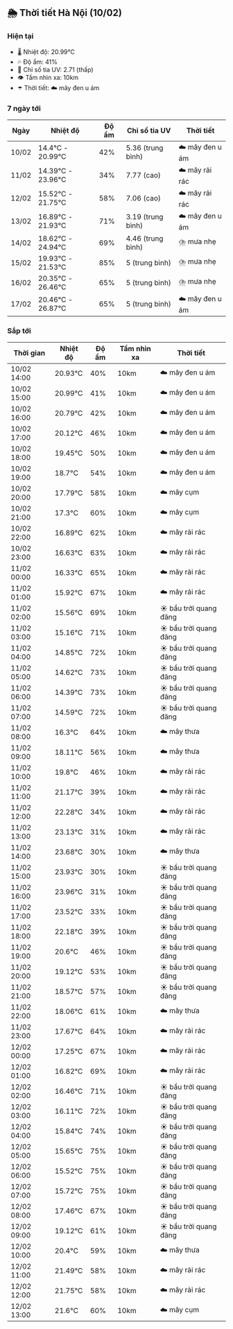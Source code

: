 ## 🌦️ Thời tiết Hà Nội (10/02)

### Hiện tại

- 🌡️ Nhiệt độ: 20.99℃
- 💦 Độ ẩm: 41%
- 🌟 Chỉ số tia UV: 2.71 (thấp)
- 👁️ Tầm nhìn xa: 10km
- ☂️ Thời tiết: ☁️ mây đen u ám

### 7 ngày tới

| Ngày | Nhiệt độ | Độ ẩm | Chỉ số tia UV | Thời tiết |
| --- | --- | --- | --- | --- |
| 10/02 | 14.4℃ - 20.99℃ | 42% | 5.36 (trung bình) | ☁️ mây đen u ám |
| 11/02 | 14.39℃ - 23.96℃ | 34% | 7.77 (cao) | ☁️ mây rải rác |
| 12/02 | 15.52℃ - 21.75℃ | 58% | 7.06 (cao) | ☁️ mây rải rác |
| 13/02 | 16.89℃ - 21.93℃ | 71% | 3.19 (trung bình) | ☁️ mây đen u ám |
| 14/02 | 18.62℃ - 24.94℃ | 69% | 4.46 (trung bình) | ⛈️ mưa nhẹ |
| 15/02 | 19.93℃ - 21.53℃ | 85% | 5 (trung bình) | ⛈️ mưa nhẹ |
| 16/02 | 20.35℃ - 26.46℃ | 65% | 5 (trung bình) | ⛈️ mưa nhẹ |
| 17/02 | 20.46℃ - 26.87℃ | 65% | 5 (trung bình) | ☁️ mây đen u ám |

### Sắp tới

| Thời gian | Nhiệt độ | Độ ẩm | Tầm nhìn xa | Thời tiết |
| --- | --- | --- | --- | --- |
| 10/02 14:00 | 20.93℃ | 40% | 10km | ☁️ mây đen u ám |
| 10/02 15:00 | 20.99℃ | 41% | 10km | ☁️ mây đen u ám |
| 10/02 16:00 | 20.79℃ | 42% | 10km | ☁️ mây đen u ám |
| 10/02 17:00 | 20.12℃ | 46% | 10km | ☁️ mây đen u ám |
| 10/02 18:00 | 19.45℃ | 50% | 10km | ☁️ mây đen u ám |
| 10/02 19:00 | 18.7℃ | 54% | 10km | ☁️ mây đen u ám |
| 10/02 20:00 | 17.79℃ | 58% | 10km | ☁️ mây cụm |
| 10/02 21:00 | 17.3℃ | 60% | 10km | ☁️ mây cụm |
| 10/02 22:00 | 16.89℃ | 62% | 10km | ☁️ mây rải rác |
| 10/02 23:00 | 16.63℃ | 63% | 10km | ☁️ mây rải rác |
| 11/02 00:00 | 16.33℃ | 65% | 10km | ☁️ mây rải rác |
| 11/02 01:00 | 15.92℃ | 67% | 10km | ☁️ mây rải rác |
| 11/02 02:00 | 15.56℃ | 69% | 10km | ☀️ bầu trời quang đãng |
| 11/02 03:00 | 15.16℃ | 71% | 10km | ☀️ bầu trời quang đãng |
| 11/02 04:00 | 14.85℃ | 72% | 10km | ☀️ bầu trời quang đãng |
| 11/02 05:00 | 14.62℃ | 73% | 10km | ☀️ bầu trời quang đãng |
| 11/02 06:00 | 14.39℃ | 73% | 10km | ☀️ bầu trời quang đãng |
| 11/02 07:00 | 14.59℃ | 72% | 10km | ☀️ bầu trời quang đãng |
| 11/02 08:00 | 16.3℃ | 64% | 10km | ☁️ mây thưa |
| 11/02 09:00 | 18.11℃ | 56% | 10km | ☁️ mây thưa |
| 11/02 10:00 | 19.8℃ | 46% | 10km | ☁️ mây rải rác |
| 11/02 11:00 | 21.17℃ | 39% | 10km | ☁️ mây rải rác |
| 11/02 12:00 | 22.28℃ | 34% | 10km | ☁️ mây rải rác |
| 11/02 13:00 | 23.13℃ | 31% | 10km | ☁️ mây rải rác |
| 11/02 14:00 | 23.68℃ | 30% | 10km | ☁️ mây thưa |
| 11/02 15:00 | 23.93℃ | 30% | 10km | ☀️ bầu trời quang đãng |
| 11/02 16:00 | 23.96℃ | 31% | 10km | ☀️ bầu trời quang đãng |
| 11/02 17:00 | 23.52℃ | 33% | 10km | ☀️ bầu trời quang đãng |
| 11/02 18:00 | 22.18℃ | 39% | 10km | ☀️ bầu trời quang đãng |
| 11/02 19:00 | 20.6℃ | 46% | 10km | ☀️ bầu trời quang đãng |
| 11/02 20:00 | 19.12℃ | 53% | 10km | ☀️ bầu trời quang đãng |
| 11/02 21:00 | 18.57℃ | 57% | 10km | ☀️ bầu trời quang đãng |
| 11/02 22:00 | 18.06℃ | 61% | 10km | ☁️ mây thưa |
| 11/02 23:00 | 17.67℃ | 64% | 10km | ☁️ mây rải rác |
| 12/02 00:00 | 17.25℃ | 67% | 10km | ☁️ mây rải rác |
| 12/02 01:00 | 16.82℃ | 69% | 10km | ☁️ mây rải rác |
| 12/02 02:00 | 16.46℃ | 71% | 10km | ☀️ bầu trời quang đãng |
| 12/02 03:00 | 16.11℃ | 72% | 10km | ☀️ bầu trời quang đãng |
| 12/02 04:00 | 15.84℃ | 74% | 10km | ☀️ bầu trời quang đãng |
| 12/02 05:00 | 15.65℃ | 75% | 10km | ☀️ bầu trời quang đãng |
| 12/02 06:00 | 15.52℃ | 75% | 10km | ☀️ bầu trời quang đãng |
| 12/02 07:00 | 15.72℃ | 75% | 10km | ☀️ bầu trời quang đãng |
| 12/02 08:00 | 17.46℃ | 67% | 10km | ☀️ bầu trời quang đãng |
| 12/02 09:00 | 19.12℃ | 61% | 10km | ☀️ bầu trời quang đãng |
| 12/02 10:00 | 20.4℃ | 59% | 10km | ☁️ mây thưa |
| 12/02 11:00 | 21.49℃ | 58% | 10km | ☁️ mây rải rác |
| 12/02 12:00 | 21.75℃ | 58% | 10km | ☁️ mây rải rác |
| 12/02 13:00 | 21.6℃ | 60% | 10km | ☁️ mây cụm |
